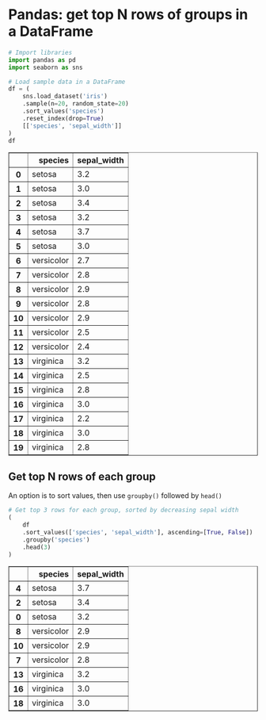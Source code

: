 # Pandas: get top N rows of groups in a DataFrame

```python
# Import libraries
import pandas as pd
import seaborn as sns

# Load sample data in a DataFrame
df = (
    sns.load_dataset('iris')
    .sample(n=20, random_state=20)
    .sort_values('species')
    .reset_index(drop=True)
    [['species', 'sepal_width']]
)
df
```

<div>

<table border="1" class="dataframe">
  <thead>
    <tr style="text-align: right;">
      <th></th>
      <th>species</th>
      <th>sepal_width</th>
    </tr>
  </thead>
  <tbody>
    <tr>
      <th>0</th>
      <td>setosa</td>
      <td>3.2</td>
    </tr>
    <tr>
      <th>1</th>
      <td>setosa</td>
      <td>3.0</td>
    </tr>
    <tr>
      <th>2</th>
      <td>setosa</td>
      <td>3.4</td>
    </tr>
    <tr>
      <th>3</th>
      <td>setosa</td>
      <td>3.2</td>
    </tr>
    <tr>
      <th>4</th>
      <td>setosa</td>
      <td>3.7</td>
    </tr>
    <tr>
      <th>5</th>
      <td>setosa</td>
      <td>3.0</td>
    </tr>
    <tr>
      <th>6</th>
      <td>versicolor</td>
      <td>2.7</td>
    </tr>
    <tr>
      <th>7</th>
      <td>versicolor</td>
      <td>2.8</td>
    </tr>
    <tr>
      <th>8</th>
      <td>versicolor</td>
      <td>2.9</td>
    </tr>
    <tr>
      <th>9</th>
      <td>versicolor</td>
      <td>2.8</td>
    </tr>
    <tr>
      <th>10</th>
      <td>versicolor</td>
      <td>2.9</td>
    </tr>
    <tr>
      <th>11</th>
      <td>versicolor</td>
      <td>2.5</td>
    </tr>
    <tr>
      <th>12</th>
      <td>versicolor</td>
      <td>2.4</td>
    </tr>
    <tr>
      <th>13</th>
      <td>virginica</td>
      <td>3.2</td>
    </tr>
    <tr>
      <th>14</th>
      <td>virginica</td>
      <td>2.5</td>
    </tr>
    <tr>
      <th>15</th>
      <td>virginica</td>
      <td>2.8</td>
    </tr>
    <tr>
      <th>16</th>
      <td>virginica</td>
      <td>3.0</td>
    </tr>
    <tr>
      <th>17</th>
      <td>virginica</td>
      <td>2.2</td>
    </tr>
    <tr>
      <th>18</th>
      <td>virginica</td>
      <td>3.0</td>
    </tr>
    <tr>
      <th>19</th>
      <td>virginica</td>
      <td>2.8</td>
    </tr>
  </tbody>
</table>
</div>

## Get top N rows of each group

An option is to sort values, then use `groupby()` followed by `head()`

```python
# Get top 3 rows for each group, sorted by decreasing sepal width
(
    df
    .sort_values(['species', 'sepal_width'], ascending=[True, False])
    .groupby('species')
    .head(3)
)
```

<div>

<table border="1" class="dataframe">
  <thead>
    <tr style="text-align: right;">
      <th></th>
      <th>species</th>
      <th>sepal_width</th>
    </tr>
  </thead>
  <tbody>
    <tr>
      <th>4</th>
      <td>setosa</td>
      <td>3.7</td>
    </tr>
    <tr>
      <th>2</th>
      <td>setosa</td>
      <td>3.4</td>
    </tr>
    <tr>
      <th>0</th>
      <td>setosa</td>
      <td>3.2</td>
    </tr>
    <tr>
      <th>8</th>
      <td>versicolor</td>
      <td>2.9</td>
    </tr>
    <tr>
      <th>10</th>
      <td>versicolor</td>
      <td>2.9</td>
    </tr>
    <tr>
      <th>7</th>
      <td>versicolor</td>
      <td>2.8</td>
    </tr>
    <tr>
      <th>13</th>
      <td>virginica</td>
      <td>3.2</td>
    </tr>
    <tr>
      <th>16</th>
      <td>virginica</td>
      <td>3.0</td>
    </tr>
    <tr>
      <th>18</th>
      <td>virginica</td>
      <td>3.0</td>
    </tr>
  </tbody>
</table>
</div>

